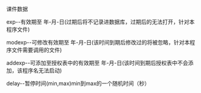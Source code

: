 课件数据

exp--有效期至 年-月-日(过期后将不记录进数据库，过期后的无法打开，针对本程序文件)

modexp--可修改有效期至 年-月-日(该时间到期后修改过的将被忽略，针对本程序文件需要调用的文件)

addexp--可添加至授权表中的有效期至 年-月-日(该时间到期后授权表中不会添加，该程序名无法启动)

delay--暂停时间(min,max)min到max的一个随机时间（秒）
